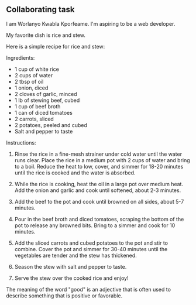 ## Collaborating task

I am Worlanyo Kwabla Kporfeame. I'm aspiring to be a web developer.

My favorite dish is rice and stew.

Here is a simple recipe for rice and stew:

Ingredients:
- 1 cup of white rice
- 2 cups of water
- 2 tbsp of oil
- 1 onion, diced
- 2 cloves of garlic, minced
- 1 lb of stewing beef, cubed
- 1 cup of beef broth
- 1 can of diced tomatoes
- 2 carrots, sliced
- 2 potatoes, peeled and cubed
- Salt and pepper to taste

Instructions:

1. Rinse the rice in a fine-mesh strainer under cold water until the water runs clear. Place the rice in a medium pot with 2 cups of water and bring to a boil. Reduce the heat to low, cover, and simmer for 18-20 minutes until the rice is cooked and the water is absorbed.

2. While the rice is cooking, heat the oil in a large pot over medium heat. Add the onion and garlic and cook until softened, about 2-3 minutes.

3. Add the beef to the pot and cook until browned on all sides, about 5-7 minutes.

4. Pour in the beef broth and diced tomatoes, scraping the bottom of the pot to release any browned bits. Bring to a simmer and cook for 10 minutes.

5. Add the sliced carrots and cubed potatoes to the pot and stir to combine. Cover the pot and simmer for 30-40 minutes until the vegetables are tender and the stew has thickened.

6. Season the stew with salt and pepper to taste.

7. Serve the stew over the cooked rice and enjoy!


The meaning of the word "good" is an adjective that is often used to describe something that is positive or favorable.

